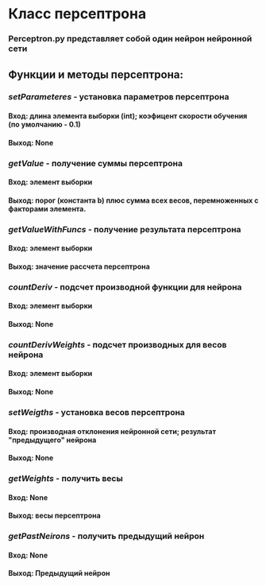 # Класс персептрона
### **Perceptron.py** представляет собой один нейрон нейронной сети

## Функции и методы персептрона:
### _setParameteres_ - установка параметров персептрона
#### Вход: длина элемента выборки (int); коэфицент скорости обучения (по умолчанию - 0.1)
#### Выход: None
### _getValue_ - получение суммы персептрона
#### Вход: элемент  выборки
#### Выход: порог (константа b) плюс сумма всех весов, перемноженных с факторами элемента.
### _getValueWithFuncs_ - получение результата персептрона
#### Вход: элемент выборки
#### Выход: значение рассчета персептрона
### _countDeriv_ - подсчет производной функции для нейрона
#### Вход: элемент выборки
#### Выход: None
### _countDerivWeights_ - подсчет производных для весов нейрона
#### Вход: элемент выборки
#### Выход: None
### _setWeigths_ - установка весов персептрона
#### Вход: производная отклонения нейронной сети; результат "предыдущего" нейрона
#### Выход: None
### _getWeights_ - получить весы
#### Вход: None
#### Выход: весы персептрона
### _getPastNeirons_ - получить предыдущий нейрон
#### Вход: None
#### Выход: Предыдущий нейрон